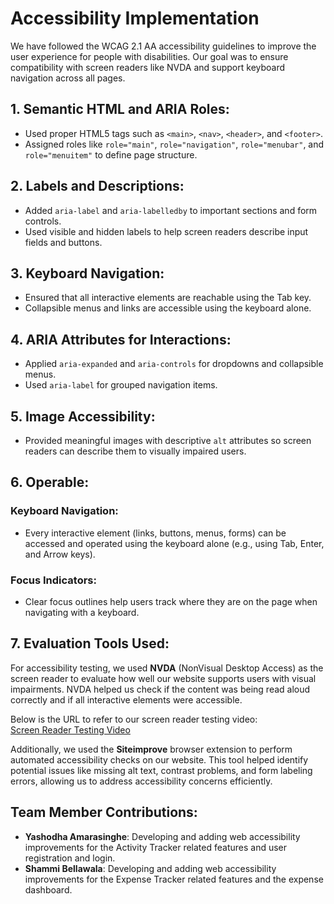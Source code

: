 # Accessibility Implementation

We have followed the WCAG 2.1 AA accessibility guidelines to improve the user experience for people with disabilities. Our goal was to ensure compatibility with screen readers like NVDA and support keyboard navigation across all pages.

## 1. Semantic HTML and ARIA Roles:
- Used proper HTML5 tags such as `<main>`, `<nav>`, `<header>`, and `<footer>`.
- Assigned roles like `role="main"`, `role="navigation"`, `role="menubar"`, and `role="menuitem"` to define page structure.

## 2. Labels and Descriptions:
- Added `aria-label` and `aria-labelledby` to important sections and form controls.
- Used visible and hidden labels to help screen readers describe input fields and buttons.

## 3. Keyboard Navigation:
- Ensured that all interactive elements are reachable using the Tab key.
- Collapsible menus and links are accessible using the keyboard alone.

## 4. ARIA Attributes for Interactions:
- Applied `aria-expanded` and `aria-controls` for dropdowns and collapsible menus.
- Used `aria-label` for grouped navigation items.

## 5. Image Accessibility:
- Provided meaningful images with descriptive `alt` attributes so screen readers can describe them to visually impaired users.

## 6. Operable:
### Keyboard Navigation:
- Every interactive element (links, buttons, menus, forms) can be accessed and operated using the keyboard alone (e.g., using Tab, Enter, and Arrow keys).
### Focus Indicators:
- Clear focus outlines help users track where they are on the page when navigating with a keyboard.

## 7. Evaluation Tools Used:
For accessibility testing, we used **NVDA** (NonVisual Desktop Access) as the screen reader to evaluate how well our website supports users with visual impairments. NVDA helped us check if the content was being read aloud correctly and if all interactive elements were accessible.

Below is the URL to refer to our screen reader testing video:  
[Screen Reader Testing Video](https://kaltura.hamk.fi/media/web+framework+project+-+team+14/0_zzaelwqe)

Additionally, we used the **Siteimprove** browser extension to perform automated accessibility checks on our website. This tool helped identify potential issues like missing alt text, contrast problems, and form labeling errors, allowing us to address accessibility concerns efficiently.

## Team Member Contributions:
- **Yashodha Amarasinghe**: Developing and adding web accessibility improvements for the Activity Tracker related features and user registration and login.
- **Shammi Bellawala**: Developing and adding web accessibility improvements for the Expense Tracker related features and the expense dashboard.
